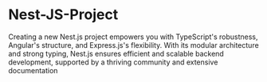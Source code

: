 # Nest-JS-Project
Creating a new Nest.js project empowers you with TypeScript's robustness, Angular's structure, and Express.js's flexibility. With its modular architecture and strong typing, Nest.js ensures efficient and scalable backend development, supported by a thriving community and extensive documentation
